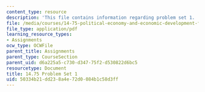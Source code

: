 ```yaml
---
content_type: resource
description: 'This file contains information regarding problem set 1. '
file: /media/courses/14-75-political-economy-and-economic-development-fall-2012/50334b21dd238a4e72d0084b1c58d3ff_MIT14_75F12_ProbSet1.pdf
file_type: application/pdf
learning_resource_types:
- Assignments
ocw_type: OCWFile
parent_title: Assignments
parent_type: CourseSection
parent_uid: d6a225a5-c730-d347-75f2-d530822d6bc5
resourcetype: Document
title: 14.75 Problem Set 1
uid: 50334b21-dd23-8a4e-72d0-084b1c58d3ff
---
```

